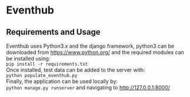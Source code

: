 # Eventhub

## Requirements and Usage
Eventhub uses Python3.x and the django framework, python3 can be downloaded from https://www.python.org/ and the required modules can be installed using:  
`pip install -r requirements.txt`  
Once installed, test data can be added to the server with:  
`python populate_eventhub.py`  
Finally, the application can be used locally by:  
`python manage.py runserver` and navigating to http://127.0.0.1:8000/

